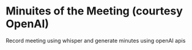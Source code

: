 # Minuites of the Meeting (courtesy OpenAI)
Record meeting using whisper and generate minutes using openAI apis

